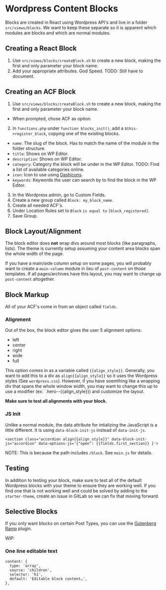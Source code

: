 Wordpress Content Blocks
========================

Blocks are created in React using Wordpress API's and live in a folder `src/views/blocks`. We want to keep these separate so it is apparent which modules are blocks and which are normal modules.

## Creating a React Block ##

1. Use `src/views/blocks/createBlock.sh` to create a new block, making the first and only parameter your block name.
2. Add your appropriate attributes. God Speed. TODO: Still have to document.

## Creating an ACF Block ##

1. Use `src/views/blocks/createBlock.sh` to create a new block, making the first and only parameter your block name.
  * When prompted, chose ACF as option.
2. In `functions.php` under `function blocks_init()`, add a `$this->register_block`, copying one of the existing blocks.
  * `name`: The slug of the block. Has to match the name of the module in the folder structure.
  * `title`: Shows on WP Editor.
  * `description`: Shows on WP Editor.
  * `category`: Category the block will be under in the WP Editor. TODO: Find a list of available categories online.
  * `icon`: Icon to use using [Dashicons](https://developer.wordpress.org/resource/dashicons/).
  * `keywords`: Keywords the user can search by to find the block in the WP Editor.
3. In the Wordpress admin, go to Custom Fields.
4. Create a new group called `Block: my_block_name`.
5. Create all needed ACF's.
6. Under Location Rules set to `Block` `is equal to` `[block_registered]`.
7. Save Group.

## Block Layout/Alignment ##

The block editor does **not** wrap divs around most blocks (like paragraphs, lists). The theme is currently setup assuming your content area blocks span the whole width of the page.

If you have a main/side column setup on some pages, you will probably want to create a `main-column` module in lieu of `post-content` on those templates. If all pages/archives have this layout, you may want to change up `post-content` altogether.

## Block Markup ##

All of your ACF's come in from an object called `fields`.

### Alignment ###

Out of the box, the block editor gives the user 5 alignment options:

* left
* center
* right
* wide
* full

This option comes in as a variable called `{{align_style}}`. Generally, you want to add this to a div as `align{{align_style}}` so it uses the Wordpress styles (See `wordpress.css`). However, if you have soemthing like a wrapping div that spans the whole window width, you may want to change this up to use a modifier (ex: `.hero--{{align_style}}) and customize the layout.

**Make sure to test all alignments with your block.**

### JS Init ###

Unlike a normal module, the data attribute for intializing the JavaScript is a little different. It is using `data-block-init-js` instead of `data-init-js`.

```
<section class="accordion align{{align_style}}" data-block-init-js="accordion" data-options-js='{"open": {{fields.first_section}} }'>
```

NOTE: This is because the path includes `/block`. See `main.js` for details.

## Testing ##

In addition to testing your block, make sure to test all of the default Wordpress blocks with your theme to ensure they are working well. If you find one that is not working well and could be solved by adding to the `starter-theme`, create an issue in GitLab so we can fix that moving forward.

## Selective Blocks ##

If you only want blocks on certain Post Types, you can use the [Gutenberg Ramp](https://wordpress.org/plugins/gutenberg-ramp/) plugin.

WIP:

### One line editable text ###

```
content: {
  type: 'array',
  source: 'children',
  selector: 'h1',
  default: 'Editable block content…',
},
```

